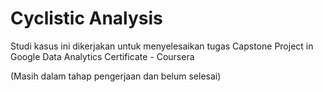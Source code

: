 # Cyclistic Analysis
Studi kasus ini dikerjakan untuk menyelesaikan tugas Capstone Project in Google Data Analytics Certificate - Coursera

(Masih dalam tahap pengerjaan dan belum selesai)
